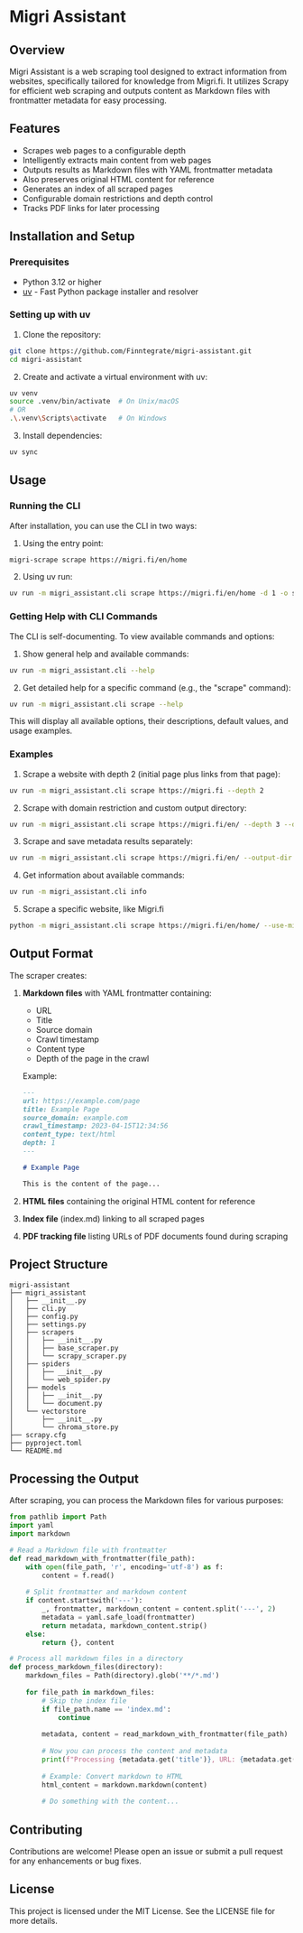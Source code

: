 # Migri Assistant

## Overview
Migri Assistant is a web scraping tool designed to extract information from websites, specifically tailored for knowledge from Migri.fi. It utilizes Scrapy for efficient web scraping and outputs content as Markdown files with frontmatter metadata for easy processing.

## Features
- Scrapes web pages to a configurable depth
- Intelligently extracts main content from web pages
- Outputs results as Markdown files with YAML frontmatter metadata
- Also preserves original HTML content for reference
- Generates an index of all scraped pages
- Configurable domain restrictions and depth control
- Tracks PDF links for later processing

## Installation and Setup

### Prerequisites
- Python 3.12 or higher
- [uv](https://github.com/astral-sh/uv) - Fast Python package installer and resolver

### Setting up with uv

1. Clone the repository:
```bash
git clone https://github.com/Finntegrate/migri-assistant.git
cd migri-assistant
```

2. Create and activate a virtual environment with uv:
```bash
uv venv
source .venv/bin/activate  # On Unix/macOS
# OR
.\.venv\Scripts\activate   # On Windows
```

3. Install dependencies:
```bash
uv sync
```

## Usage

### Running the CLI

After installation, you can use the CLI in two ways:

1. Using the entry point:
```bash
migri-scrape scrape https://migri.fi/en/home
```

2. Using uv run:
```bash
uv run -m migri_assistant.cli scrape https://migri.fi/en/home -d 1 -o scraped_pages
```

### Getting Help with CLI Commands

The CLI is self-documenting. To view available commands and options:

1. Show general help and available commands:
```bash
uv run -m migri_assistant.cli --help
```

2. Get detailed help for a specific command (e.g., the "scrape" command):
```bash
uv run -m migri_assistant.cli scrape --help
```

This will display all available options, their descriptions, default values, and usage examples.

### Examples

1. Scrape a website with depth 2 (initial page plus links from that page):
```bash
uv run -m migri_assistant.cli scrape https://migri.fi --depth 2
```

2. Scrape with domain restriction and custom output directory:
```bash
uv run -m migri_assistant.cli scrape https://migri.fi/en/ --depth 3 --domain migri.fi --output-dir migri_content
```

3. Scrape and save metadata results separately:
```bash
uv run -m migri_assistant.cli scrape https://migri.fi/en/ --output-dir content --results metadata.json
```

4. Get information about available commands:
```bash
uv run -m migri_assistant.cli info
```

5. Scrape a specific website, like Migri.fi

```bash
python -m migri_assistant.cli scrape https://migri.fi/en/home/ --use-migri-scraper
```

## Output Format

The scraper creates:

1. **Markdown files** with YAML frontmatter containing:
   - URL
   - Title
   - Source domain
   - Crawl timestamp
   - Content type
   - Depth of the page in the crawl

   Example:
   ```markdown
   ---
   url: https://example.com/page
   title: Example Page
   source_domain: example.com
   crawl_timestamp: 2023-04-15T12:34:56
   content_type: text/html
   depth: 1
   ---

   # Example Page

   This is the content of the page...
   ```

2. **HTML files** containing the original HTML content for reference
3. **Index file** (index.md) linking to all scraped pages
4. **PDF tracking file** listing URLs of PDF documents found during scraping

## Project Structure
```
migri-assistant
├── migri_assistant
│   ├── __init__.py
│   ├── cli.py
│   ├── config.py
│   ├── settings.py
│   ├── scrapers
│   │   ├── __init__.py
│   │   ├── base_scraper.py
│   │   └── scrapy_scraper.py
│   ├── spiders
│   │   ├── __init__.py
│   │   └── web_spider.py
│   ├── models
│   │   ├── __init__.py
│   │   └── document.py
│   └── vectorstore
│       ├── __init__.py
│       └── chroma_store.py
├── scrapy.cfg
├── pyproject.toml
└── README.md
```

## Processing the Output

After scraping, you can process the Markdown files for various purposes:

```python
from pathlib import Path
import yaml
import markdown

# Read a Markdown file with frontmatter
def read_markdown_with_frontmatter(file_path):
    with open(file_path, 'r', encoding='utf-8') as f:
        content = f.read()
    
    # Split frontmatter and markdown content
    if content.startswith('---'):
        _, frontmatter, markdown_content = content.split('---', 2)
        metadata = yaml.safe_load(frontmatter)
        return metadata, markdown_content.strip()
    else:
        return {}, content

# Process all markdown files in a directory
def process_markdown_files(directory):
    markdown_files = Path(directory).glob('**/*.md')
    
    for file_path in markdown_files:
        # Skip the index file
        if file_path.name == 'index.md':
            continue
            
        metadata, content = read_markdown_with_frontmatter(file_path)
        
        # Now you can process the content and metadata
        print(f"Processing {metadata.get('title')}, URL: {metadata.get('url')}")
        
        # Example: Convert markdown to HTML
        html_content = markdown.markdown(content)
        
        # Do something with the content...
```

## Contributing
Contributions are welcome! Please open an issue or submit a pull request for any enhancements or bug fixes.

## License
This project is licensed under the MIT License. See the LICENSE file for more details.
